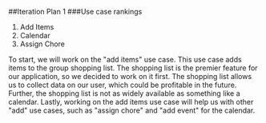 ##Iteration Plan 1
###Use case rankings
1. Add Items
2. Calendar
3. Assign Chore

To start, we will work on the "add items" use case. 
This use case adds items to the group shopping list. The shopping list is the 
premier feature for our application, so we decided to work on it first.
The shopping list allows us to collect data on our user, which could 
be profitable in the future. Further, the shopping list
is not as widely available as something like a calendar. Lastly, working 
on the add items use case will help us with other "add" use cases, such
as "assign chore" and "add event" for the calendar.
